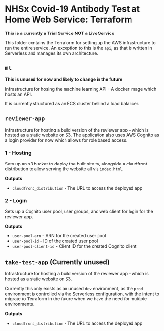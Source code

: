 # NHSx Covid-19 Antibody Test at Home Web Service: Terraform

**This is a currently a Trial Service NOT a Live Service**

This folder contains the Terraform for setting up the AWS infrastructure to run the entire service. An exception to this is the `api`, as that is written in Serverless and manages its own architecture.

## `ml`

**This is unused for now and likely to change in the future**

Infrastructure for hosing the machine learning API - A docker image which hosts an API.

It is currently structured as an ECS cluster behind a load balancer.

## `reviewer-app`

Infrastructure for hosting a build version of the reviewer app - which is hosted as a static website on S3. The application also uses AWS Cognito as a login provider for now which allows for role based access.

### 1 - Hosting

Sets up an s3 bucket to deploy the built site to, alongside a cloudfront distribution to allow serving the website all via `index.html`.

**Outputs**

- `cloudfront_distribution` - The URL to access the deployed app

### 2 - Login

Sets up a Cognito user pool, user groups, and web client for login for the reviewer app.

**Outputs**

- `user-pool-arn` - ARN for the created user pool
- `user-pool-id` - ID of the created user pool
- `user-pool-client-id` - Client ID for the created Cognito client

## `take-test-app` (Currently unused)

Infrastructure for hosting a build version of the reviewer app - which is hosted as a static website on S3.

Currently this only exists as an unused `dev` environment, as the `prod` environment is controlled via the Serverless configuration, with the intent to migrate to Terraform in the future when we have the need for multiple environments.

**Outputs**

- `cloudfront_distribution` - The URL to access the deployed app